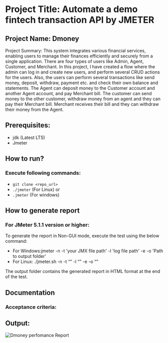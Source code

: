 # Project Title: Automate a demo fintech transaction API by JMETER
## Project Name: Dmoney

Project Summary: This system integrates various financial services, enabling users to manage their finances efficiently and securely from a single application. There are four types of users like Admin, Agent, Customer, and Merchant. 
In this project, I have created a flow where the admin can log in and create new users, and perform several CRUD actions for the users. Also, the users can perform several transactions like send money, deposit, withdraw, payment etc. and check their own balance and statements. 
The Agent can deposit money to the Customer account and another Agent account, and pay Merchant bill.
The customer can send money to the other customer, withdraw money from an agent and they can pay their Merchant bill. 
Merchant receives their bill and they can withdraw their money from the Agent.

## Prerequisites:

- jdk (Latest LTS)
- Jmeter

## How to run?

### Execute following commands:

- `git clone <repo_url>`
- `./jmeter` (For Linux) or
- `.jmeter` (For windows)
  
## How to generate report
  
### For JMeter 5.1.1 version or higher:
To generate the report in Non-GUI mode, execute the test using the below command:
- For Windows:jmeter -n -t 'your JMX file path' -l 'log file path' -e -o 'Path to output folder'
- For Linux: ./jmeter.sh -n -t “<test JMX file path>” -l “<test log file path>” -e -o “<Path to output folder>”
  
The output folder contains the generated report in HTML format at the end of the test.

## Documentation

### Acceptance criteria:

## Output:
![Dmoney perfomance Report](https://github.com/Monira07/demo-transaction-api-jmeter/assets/115618518/3e86d77c-6dc9-4182-a282-7128b50010d2)


